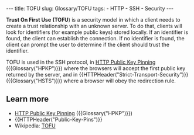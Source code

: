 --- title: TOFU slug: Glossary/TOFU tags: - HTTP - SSH - Security ---

**Trust On First Use** **(TOFU**) is a security model in which a client needs to create a trust relationship with an unknown server. To do that, clients will look for identifiers (for example public keys) stored locally. If an identifier is found, the client can establish the connection. If no identifier is found, the client can prompt the user to determine if the client should trust the identifier.

TOFU is used in the SSH protocol, in [HTTP Public Key Pinning](/en-US/docs/Web/HTTP/Public_Key_Pinning) ({{Glossary("HPKP")}}) where the browsers will accept the first public key returned by the server, and in {{HTTPHeader("Strict-Transport-Security")}}  ({{Glossary("HSTS")}}) where a browser will obey the redirection rule.

Learn more
----------

-   [HTTP Public Key Pinning](/en-US/docs/Web/HTTP/Public_Key_Pinning) ({{Glossary("HPKP")}})
-   {{HTTPHeader("Public-Key-Pins")}}
-   Wikipedia: [TOFU](https://en.wikipedia.org/wiki/Trust_on_first_use)
